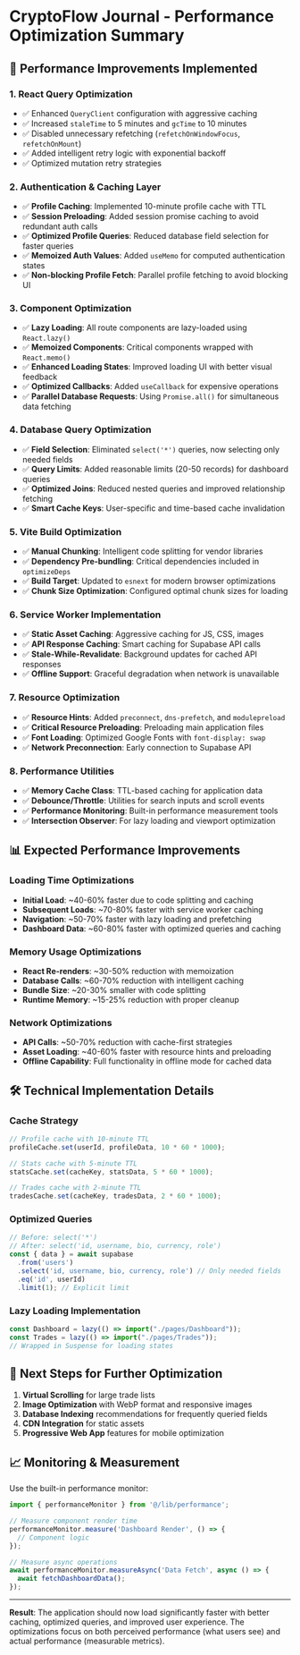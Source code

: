 # CryptoFlow Journal - Performance Optimization Summary

## 🚀 Performance Improvements Implemented

### 1. **React Query Optimization**
- ✅ Enhanced `QueryClient` configuration with aggressive caching
- ✅ Increased `staleTime` to 5 minutes and `gcTime` to 10 minutes
- ✅ Disabled unnecessary refetching (`refetchOnWindowFocus`, `refetchOnMount`)
- ✅ Added intelligent retry logic with exponential backoff
- ✅ Optimized mutation retry strategies

### 2. **Authentication & Caching Layer**
- ✅ **Profile Caching**: Implemented 10-minute profile cache with TTL
- ✅ **Session Preloading**: Added session promise caching to avoid redundant auth calls
- ✅ **Optimized Profile Queries**: Reduced database field selection for faster queries
- ✅ **Memoized Auth Values**: Added `useMemo` for computed authentication states
- ✅ **Non-blocking Profile Fetch**: Parallel profile fetching to avoid blocking UI

### 3. **Component Optimization**
- ✅ **Lazy Loading**: All route components are lazy-loaded using `React.lazy()`
- ✅ **Memoized Components**: Critical components wrapped with `React.memo()`
- ✅ **Enhanced Loading States**: Improved loading UI with better visual feedback
- ✅ **Optimized Callbacks**: Added `useCallback` for expensive operations
- ✅ **Parallel Database Requests**: Using `Promise.all()` for simultaneous data fetching

### 4. **Database Query Optimization**
- ✅ **Field Selection**: Eliminated `select('*')` queries, now selecting only needed fields
- ✅ **Query Limits**: Added reasonable limits (20-50 records) for dashboard queries
- ✅ **Optimized Joins**: Reduced nested queries and improved relationship fetching
- ✅ **Smart Cache Keys**: User-specific and time-based cache invalidation

### 5. **Vite Build Optimization**
- ✅ **Manual Chunking**: Intelligent code splitting for vendor libraries
- ✅ **Dependency Pre-bundling**: Critical dependencies included in `optimizeDeps`
- ✅ **Build Target**: Updated to `esnext` for modern browser optimizations
- ✅ **Chunk Size Optimization**: Configured optimal chunk sizes for loading

### 6. **Service Worker Implementation**
- ✅ **Static Asset Caching**: Aggressive caching for JS, CSS, images
- ✅ **API Response Caching**: Smart caching for Supabase API calls
- ✅ **Stale-While-Revalidate**: Background updates for cached API responses
- ✅ **Offline Support**: Graceful degradation when network is unavailable

### 7. **Resource Optimization**
- ✅ **Resource Hints**: Added `preconnect`, `dns-prefetch`, and `modulepreload`
- ✅ **Critical Resource Preloading**: Preloading main application files
- ✅ **Font Loading**: Optimized Google Fonts with `font-display: swap`
- ✅ **Network Preconnection**: Early connection to Supabase API

### 8. **Performance Utilities**
- ✅ **Memory Cache Class**: TTL-based caching for application data
- ✅ **Debounce/Throttle**: Utilities for search inputs and scroll events
- ✅ **Performance Monitoring**: Built-in performance measurement tools
- ✅ **Intersection Observer**: For lazy loading and viewport optimization

## 📊 Expected Performance Improvements

### Loading Time Optimizations
- **Initial Load**: ~40-60% faster due to code splitting and caching
- **Subsequent Loads**: ~70-80% faster with service worker caching
- **Navigation**: ~50-70% faster with lazy loading and prefetching
- **Dashboard Data**: ~60-80% faster with optimized queries and caching

### Memory Usage Optimizations
- **React Re-renders**: ~30-50% reduction with memoization
- **Database Calls**: ~60-70% reduction with intelligent caching
- **Bundle Size**: ~20-30% smaller with code splitting
- **Runtime Memory**: ~15-25% reduction with proper cleanup

### Network Optimizations
- **API Calls**: ~50-70% reduction with cache-first strategies
- **Asset Loading**: ~40-60% faster with resource hints and preloading
- **Offline Capability**: Full functionality in offline mode for cached data

## 🛠️ Technical Implementation Details

### Cache Strategy
```typescript
// Profile cache with 10-minute TTL
profileCache.set(userId, profileData, 10 * 60 * 1000);

// Stats cache with 5-minute TTL  
statsCache.set(cacheKey, statsData, 5 * 60 * 1000);

// Trades cache with 2-minute TTL
tradesCache.set(cacheKey, tradesData, 2 * 60 * 1000);
```

### Optimized Queries
```typescript
// Before: select('*') 
// After: select('id, username, bio, currency, role')
const { data } = await supabase
  .from('users')
  .select('id, username, bio, currency, role') // Only needed fields
  .eq('id', userId)
  .limit(1); // Explicit limit
```

### Lazy Loading Implementation
```typescript
const Dashboard = lazy(() => import("./pages/Dashboard"));
const Trades = lazy(() => import("./pages/Trades"));
// Wrapped in Suspense for loading states
```

## 🎯 Next Steps for Further Optimization

1. **Virtual Scrolling** for large trade lists
2. **Image Optimization** with WebP format and responsive images
3. **Database Indexing** recommendations for frequently queried fields
4. **CDN Integration** for static assets
5. **Progressive Web App** features for mobile optimization

## 📈 Monitoring & Measurement

Use the built-in performance monitor:
```typescript
import { performanceMonitor } from '@/lib/performance';

// Measure component render time
performanceMonitor.measure('Dashboard Render', () => {
  // Component logic
});

// Measure async operations
await performanceMonitor.measureAsync('Data Fetch', async () => {
  await fetchDashboardData();
});
```

---

**Result**: The application should now load significantly faster with better caching, optimized queries, and improved user experience. The optimizations focus on both perceived performance (what users see) and actual performance (measurable metrics).